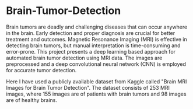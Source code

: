 # Brain-Tumor-Detection
Brain tumors are deadly and challenging diseases that can occur anywhere in the brain. Early detection and proper diagnosis are crucial for better treatment and outcomes. Magnetic Resonance Imaging (MRI) is effective in detecting brain tumors, but manual interpretation is time-consuming and error-prone. This project presents a deep learning based approach for automated brain tumor detection using MRI data. The images are preprocessed and a deep convolutional neural network (CNN) is employed for accurate tumor detection.

Here I have used a publicly available dataset from Kaggle called "Brain MRI Images for Brain Tumor Detection". The dataset consists of 253 MRI images, where 155 images are of patients with brain tumors and 98 images are of healthy brains. 
